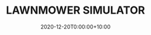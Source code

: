 ---
date: 2020-12-20T0:00:00+10:00
description: An interactive lawnmower simulator by @cpthardderps
draft: false
icon: 2020-12-20-lawnmower-simulator.webp
language: en
title: LAWNMOWER SIMULATOR
link: https://www.instagram.com/p/CSbMiA7LM6F/
alt: A photo of @cpthardderps riding his interactive lawnmower simulator.

---